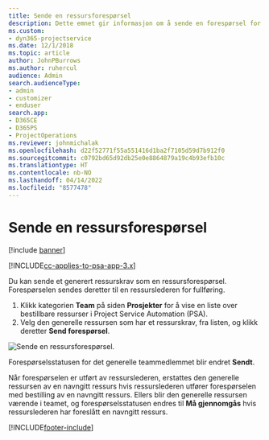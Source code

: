 ```yaml
---
title: Sende en ressursforespørsel
description: Dette emnet gir informasjon om å sende en forespørsel for en prosjektressurs.
ms.custom:
- dyn365-projectservice
ms.date: 12/1/2018
ms.topic: article
author: JohnPBurrows
ms.author: ruhercul
audience: Admin
search.audienceType:
- admin
- customizer
- enduser
search.app:
- D365CE
- D365PS
- ProjectOperations
ms.reviewer: johnmichalak
ms.openlocfilehash: d22f52771f55a551416d1ba2f7105d59d7b912f0
ms.sourcegitcommit: c0792bd65d92db25e0e8864879a19c4b93efb10c
ms.translationtype: HT
ms.contentlocale: nb-NO
ms.lasthandoff: 04/14/2022
ms.locfileid: "8577478"
---
```

# <a name="submitting-a-resource-request"></a>Sende en ressursforespørsel

[!include [banner](../includes/psa-now-project-operations.md)]

[!INCLUDE[cc-applies-to-psa-app-3.x](../includes/cc-applies-to-psa-app-3x.md)]

Du kan sende et generert ressurskrav som en ressursforespørsel. Forespørselen sendes deretter til en ressurslederen for fullføring.

1. Klikk kategorien **Team** på siden **Prosjekter** for å vise en liste over bestillbare ressurser i Project Service Automation (PSA). 
2. Velg den generelle ressursen som har et ressurskrav, fra listen, og klikk deretter **Send forespørsel**.

![Sende en ressursforespørsel.](media/RM-how-to-18.png)

Forespørselsstatusen for det generelle teammedlemmet blir endret **Sendt**.

Når forespørselen er utført av ressurslederen, erstattes den generelle ressursen av en navngitt ressurs hvis ressurslederen utfører forespørselen med bestilling av en navngitt ressurs. Ellers blir den generelle ressursen værende i teamet, og forespørselsstatusen endres til **Må gjennomgås** hvis ressurslederen har foreslått en navngitt ressurs.


[!INCLUDE[footer-include](../includes/footer-banner.md)]
